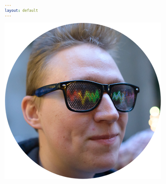 ```yaml
---
layout: default
---
```

<div class="front-page">
  <div class="dots-box">
    <div class="profile-section" id="profile">
      <img align="left" class="bigdot left" alt="Me" src="/assets/profile-circle.png">
      <div class="social-refs">
        <a rel="self" href="https://github.com/{{ site.github_username }}" id="github" title="GitHub">
          <span class="fa-stack fa-3x">
            <i class="fa-brands fa-stack-2x fa-github"></i>
          </span>
        </a>

        <a rel="self" href="https://linkedin.com/in/{{ site.linkedin_username }}" class="linkedin" title="LinkedIn">
          <span class="fa-stack fa-3x">
            <i class="fa fa-circle fa-stack-2x"></i>
            <i class="fa-brands fa-linkedin fa-stack-1x fa-inverse"></i>
          </span>
        </a>
        
        <a rel="self" href="{{ site.personal_mastodon_url }}" class="mastodon" title="Mastodon">
          <span class="fa-stack fa-3x">
            <i class="fa fa-circle fa-stack-2x"></i>
            <i class="fa-brands fa-mastodon fa-stack-1x fa-inverse"></i>
          </span>
        </a>
      </div>
    </div>

    <div style="clear: both;"></div>

    <div class="profile-section" id="furry">
      <div class="social-refs">
        <a rel="self" href="{{ site.furry_mastodon_url }}" class="mastodon" title="Mastodon">
          <span class="fa-stack fa-3x">
            <i class="fa fa-circle fa-stack-2x"></i>
            <i class="fa-brands fa-mastodon fa-stack-1x fa-inverse"></i>
          </span>
        </a>

        <a rel="self" href="https://www.facebook.com/{{ site.facebook_username }}" class="facebook" title="Facebook">
          <span class="fa-stack fa-3x">
            <i class="fa fa-circle fa-stack-2x"></i>
            <i class="fa-brands fa-facebook-official fa-stack-1x fa-inverse"></i>
          </span>
        </a>
      </div>

      <img align="right" class="bigdot right" title="Photo &copy; 2013 Anthony Stewart" alt="Fursuit" src="/assets/fursuit-circle.png">
    </div>
  </div>
</div>
